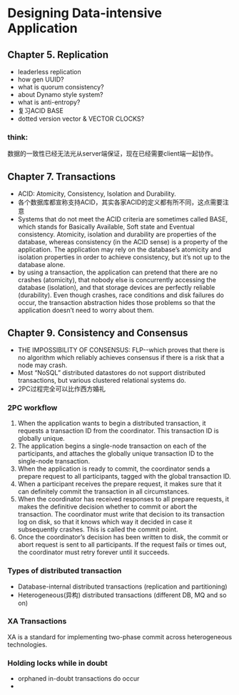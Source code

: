 # Designing Data-intensive Application  
## Chapter 5. Replication  
- leaderless replication
- how gen UUID?
- what is quorum consistency?
- about Dynamo style system?
- what is anti-entropy?
- 复习ACID BASE
- dotted version vector & VECTOR CLOCKS?

### think:  
数据的一致性已经无法光从server端保证，现在已经需要client端一起协作。

## Chapter 7. Transactions  
- ACID: Atomicity, Consistency, Isolation and Durability.
- 各个数据库都宣称支持ACID，其实各家ACID的定义都有所不同，这点需要注意
- Systems that do not meet the ACID criteria are sometimes called BASE, which stands for Basically Available, Soft state and Eventual consistency.
Atomicity, isolation and durability are properties of the database, whereas consistency (in the ACID sense) is a property of the application. The application may rely on the database’s atomicity and isolation properties in order to achieve consistency, but it’s not up to the database alone.
- by using a transaction, the application can pretend that there are no crashes (atomicity), that nobody else is concurrently accessing the database (isolation), and that storage devices are perfectly reliable (durability). Even though crashes, race conditions and disk failures do occur, the transaction abstraction hides those problems so that the application doesn’t need to worry about them.

## Chapter 9. Consistency and Consensus  
- THE IMPOSSIBILITY OF CONSENSUS: FLP--which proves that there is no algorithm which reliably achieves consensus if there is a risk that a node may crash.
- Most “NoSQL” distributed datastores do not support distributed transactions, but various clustered relational systems do.  
- 2PC过程完全可以比作西方婚礼  

### 2PC workflow  
1. When the application wants to begin a distributed transaction, it requests a transaction ID from the coordinator. This transaction ID is globally unique.
2. The application begins a single-node transaction on each of the participants, and attaches the globally unique transaction ID to the single-node transaction.
3. When the application is ready to commit, the coordinator sends a prepare request to all participants, tagged with the global transaction ID.
4. When a participant receives the prepare request, it makes sure that it can definitely commit the transaction in all circumstances.
5. When the coordinator has received responses to all prepare requests, it makes the definitive decision whether to commit or abort the transaction. The coordinator must write that decision to its transaction log on disk, so that it knows which way it decided in case it subsequently crashes. This is called the commit point.
6. Once the coordinator’s decision has been written to disk, the commit or abort request is sent to all participants. If the request fails or times out, the coordinator must retry forever until it succeeds. 

### Types of distributed transaction  

- Database-internal distributed transactions (replication and partitioning)  
- Heterogeneous(异构) distributed transactions (different DB, MQ and so on)  

### XA Transactions  
XA is a standard for implementing two-phase commit across heterogeneous technologies.  

### Holding locks while in doubt  

- orphaned in-doubt transactions do occur
- 